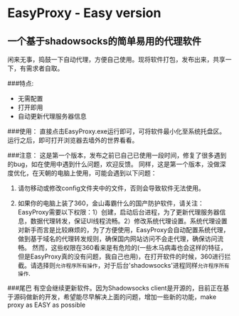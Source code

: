 # EasyProxy - Easy version
一个基于shadowsocks的简单易用的代理软件
-------
闲来无事，捣鼓一下自动代理，方便自己使用。现将软件打包，发布出来，共享一下，有需求者自取。


###特点:

* 无需配置
* 打开即用
* 自动更新代理服务器信息

###使用：
直接点击EasyProxy.exe运行即可，可将软件最小化至系统托盘区。
运行之后，即可打开浏览器去墙外的世界看看。


###注意：
这是第一个版本，发布之前已自己已使用一段时间，修复了很多遇到的bug，如在使用中遇到什么问题，欢迎反馈。
同样，这是第一个版本，没做深度优化，在天朝的电脑上使用，可能会遇到以下问题：

1. 请勿移动或修改config文件夹中的文件，否则会导致软件无法使用。

2. 如果你的电脑上装了360，金山毒霸什么的国产防护软件，请关注：EasyProxy需要以下权限：1）创建，启动后台进程，为了更新代理服务器信息，数据代理转发，保证UI线程流畅。2）修改系统代理设置。系统代理设置对新手而言是比较麻烦的，为了方便使用，EasyProxy会自动配置系统代理，做到基于域名的代理转发规则，确保国内网站访问不会走代理，确保访问流畅。 然而，这些权限在360看来是有危险的(一些木马病毒也会这样的特征，但是EasyProxy真的没有问题，我自己也用)，在打开软件的时候，360进行拦截。请选择则`允许程序所有操作`，对于后台'shadowsocks'进程同样`允许程序所有操作`.

###尾巴
有空会继续更新软件。因为Shadowsocks client是开源的，目前正在基于源码做新的开发，希望能尽早解决上面的问题，增加一些新的功能，make proxy as EASY as possible

